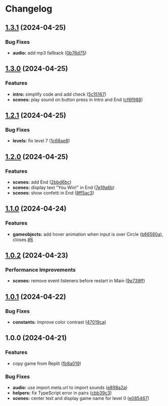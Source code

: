 # Changelog

## [1.3.1](https://github.com/remarkablegames/linkit/compare/v1.3.0...v1.3.1) (2024-04-25)


### Bug Fixes

* **audio:** add mp3 fallback ([0b78d75](https://github.com/remarkablegames/linkit/commit/0b78d753770342d12ec75b1148aa79fddb2e8d62))

## [1.3.0](https://github.com/remarkablegames/linkit/compare/v1.2.1...v1.3.0) (2024-04-25)


### Features

* **intro:** simplify code and add check ([5c15167](https://github.com/remarkablegames/linkit/commit/5c151675e7497bd93ea55c33eb341dc42d1e9d4d))
* **scenes:** play sound on button press in Intro and End ([cf6f988](https://github.com/remarkablegames/linkit/commit/cf6f988abcc8725986604a4b4ee1a4c3ac13cf27))

## [1.2.1](https://github.com/remarkablegames/linkit/compare/v1.2.0...v1.2.1) (2024-04-25)


### Bug Fixes

* **levels:** fix level 7 ([1c68ae8](https://github.com/remarkablegames/linkit/commit/1c68ae8aae774b62520248460c4fc2842fed844e))

## [1.2.0](https://github.com/remarkablegames/linkit/compare/v1.1.0...v1.2.0) (2024-04-25)


### Features

* **scenes:** add End ([2bbd6bc](https://github.com/remarkablegames/linkit/commit/2bbd6bc8cdc91c51bd22e3bd6d4d4e49ec9f7a6c))
* **scenes:** display text "You Win!" in End ([7e19a6b](https://github.com/remarkablegames/linkit/commit/7e19a6b1459b2fabc3966e05dca5939d40aaa527))
* **scenes:** show confetti in End ([8ff5ac3](https://github.com/remarkablegames/linkit/commit/8ff5ac32417778af6482ac4b71ac28e8313cc484))

## [1.1.0](https://github.com/remarkablegames/linkit/compare/v1.0.2...v1.1.0) (2024-04-24)


### Features

* **gameobjects:** add hover animation when input is over Circle ([b66560a](https://github.com/remarkablegames/linkit/commit/b66560ab004d444789e9a3dc58baa92643fa949f)), closes [#6](https://github.com/remarkablegames/linkit/issues/6)

## [1.0.2](https://github.com/remarkablegames/linkit/compare/v1.0.1...v1.0.2) (2024-04-23)


### Performance Improvements

* **scenes:** remove event listeners before restart in Main ([9e739ff](https://github.com/remarkablegames/linkit/commit/9e739ff4739c2e40b0becd6920b2974938adb617))

## [1.0.1](https://github.com/remarkablegames/linkit/compare/v1.0.0...v1.0.1) (2024-04-22)


### Bug Fixes

* **constants:** improve color contrast ([47019ca](https://github.com/remarkablegames/linkit/commit/47019caa07def87363bc2df8c89e4388c27f5cb0))

## 1.0.0 (2024-04-21)


### Features

* copy game from Replit ([fb8a019](https://github.com/remarkablegames/linkit/commit/fb8a01973f5bac00093538eba53419cafd52dd80))


### Bug Fixes

* **audio:** use import.meta.url to import sounds ([e898a2a](https://github.com/remarkablegames/linkit/commit/e898a2ab6415032d8e30a70504fccd7bbd48124e))
* **helpers:** fix TypeScript error in pairs ([cbb39c3](https://github.com/remarkablegames/linkit/commit/cbb39c3d0c8864e83e7856d98ce4f73b1e823fe3))
* **scenes:** center text and display game name for level 0 ([e085467](https://github.com/remarkablegames/linkit/commit/e085467f52856a5db77e6d0d70929670bebaa101))
